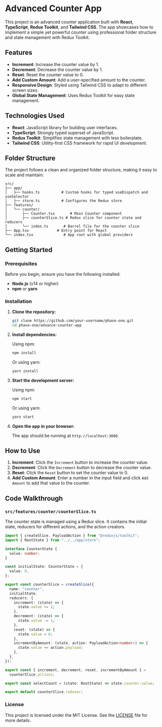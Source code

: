 # Advanced Counter App

This project is an advanced counter application built with **React**, **TypeScript**, **Redux Toolkit**, and **Tailwind CSS**. The app showcases how to implement a simple yet powerful counter using professional folder structure and state management with Redux Toolkit.

## Features

- **Increment**: Increase the counter value by 1.
- **Decrement**: Decrease the counter value by 1.
- **Reset**: Reset the counter value to 0.
- **Add Custom Amount**: Add a user-specified amount to the counter.
- **Responsive Design**: Styled using Tailwind CSS to adapt to different screen sizes.
- **Global State Management**: Uses Redux Toolkit for easy state management.

## Technologies Used

- **React**: JavaScript library for building user interfaces.
- **TypeScript**: Strongly typed superset of JavaScript.
- **Redux Toolkit**: Simplifies state management with less boilerplate.
- **Tailwind CSS**: Utility-first CSS framework for rapid UI development.

## Folder Structure

The project follows a clean and organized folder structure, making it easy to scale and maintain:

```
src/
├── app/
│   ├── hooks.ts          # Custom hooks for typed useDispatch and useSelector
│   ├── store.ts          # Configures the Redux store
├── features/
│   └── counter/
│       ├── Counter.tsx       # Main Counter component
│       ├── counterSlice.ts # Redux slice for counter state and reducers
│       └── index.ts       # Barrel file for the counter slice
├── App.tsx             # Entry point for React
└── index.tsx              # App root with global providers
```

## Getting Started

### Prerequisites

Before you begin, ensure you have the following installed:

- **Node.js** (v14 or higher)
- **npm** or **yarn**

### Installation

1. **Clone the repository:**

   ```bash
   git clone https://github.com/your-username/phase-one.git
   cd phase-one/advance-counter-app
   ```

2. **Install dependencies:**

   Using npm:

   ```bash
   npm install
   ```

   Or using yarn:

   ```bash
   yarn install
   ```

3. **Start the development server:**

   Using npm:

   ```bash
   npm start
   ```

   Or using yarn:

   ```bash
   yarn start
   ```

4. **Open the app in your browser:**

   The app should be running at `http://localhost:3000`.

## How to Use

1. **Increment**: Click the `Increment` button to increase the counter value.
2. **Decrement**: Click the `Decrement` button to decrease the counter value.
3. **Reset**: Click the `Reset` button to set the counter value to 0.
4. **Add Custom Amount**: Enter a number in the input field and click `Add Amount` to add that value to the counter.

## Code Walkthrough

### `src/features/counter/counterSlice.ts`

The counter state is managed using a Redux slice. It contains the initial state, reducers for different actions, and the action creators.

```typescript
import { createSlice, PayloadAction } from "@reduxjs/toolkit";
import { RootState } from "../../app/store";

interface CounterState {
  value: number;
}

const initialState: CounterState = {
  value: 0,
};

export const counterSlice = createSlice({
  name: "counter",
  initialState,
  reducers: {
    increment: (state) => {
      state.value += 1;
    },
    decrement: (state) => {
      state.value -= 1;
    },
    reset: (state) => {
      state.value = 0;
    },
    incrementByAmount: (state, action: PayloadAction<number>) => {
      state.value += action.payload;
    },
  },
});

export const { increment, decrement, reset, incrementByAmount } =
  counterSlice.actions;

export const selectCount = (state: RootState) => state.counter.value;

export default counterSlice.reducer;
```

### License

This project is licensed under the MIT License. See the [LICENSE](./LICENSE) file for more details.

